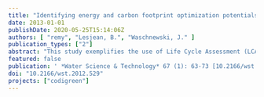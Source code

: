 ```yaml
---
title: "Identifying energy and carbon footprint optimization potentials of a sludge treatment line with Life Cycle Assessment"
date: 2013-01-01
publishDate: 2020-05-25T15:14:06Z
authors: [ "remy", "Lesjean, B.", "Waschnewski, J." ]
publication_types: ["2"]
abstract: "This study exemplifies the use of Life Cycle Assessment (LCA) as a tool to quantify the environmental impacts of processes for wastewater treatment. In a case study, the sludge treatment line of a large wastewater treatment plant (WWTP) is analysed in terms of cumulative energy demand and the emission of greenhouse gases (carbon footprint). Sludge treatment consists of anaerobic digestion, dewatering, drying, and disposal of stabilized sludge in mono- or co-incineration in power plants or cement kilns. All relevant forms of energy demand (electricity, heat, chemicals, fossil fuels, transport) and greenhouse gas emissions (fossil CO2,CH4,N2O) are accounted in the assessment, including the treatment of return liquor from dewatering in the WWTP. Results show that the existing process is positive in energy balance (–162 MJ/PECOD * a) and carbon footprint (–11.6 kg CO2-eq/PECOD *a) by supplying secondary products such as electricity from biogas production or mono-incineration and substituting fossil fuels in co-incineration. However, disposal routes for stabilized sludge differ considerably in their energy and greenhouse gas profiles. In total, LCA proves to be a suitable tool to support future investment decisions with information of environmental relevance on the impact of wastewater treatment, but also urban water systems in general."
featured: false
publication: ' *Water Science & Technology* 67 (1): 63-73 [10.2166/wst.2012.529](https://doi.org/10.2166/wst.2012.529)'
doi: "10.2166/wst.2012.529"
projects: ["codigreen"]
---
```


